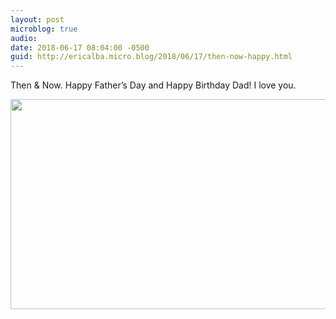 ```yaml
---
layout: post
microblog: true
audio: 
date: 2018-06-17 08:04:00 -0500
guid: http://ericalba.micro.blog/2018/06/17/then-now-happy.html
---
```

Then & Now. Happy Father’s Day and Happy Birthday Dad! I love you.

<img src="http://micro.ericalba.com/uploads/2018/cd8027b5dc.jpg" width="600" height="336" />
